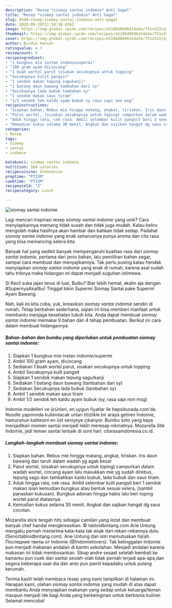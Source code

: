 ```yaml
---
description: "Resep *siomay santai indomie* Anti Gagal"
title: "Resep *siomay santai indomie* Anti Gagal"
slug: 4540-resep-siomay-santai-indomie-anti-gagal
date: 2020-09-29T21:50:50.626Z
image: https://img-global.cpcdn.com/recipes/e5188d80d6d14a5e/751x532cq70/siomay-santai-indomie-foto-resep-utama.jpg
thumbnail: https://img-global.cpcdn.com/recipes/e5188d80d6d14a5e/751x532cq70/siomay-santai-indomie-foto-resep-utama.jpg
cover: https://img-global.cpcdn.com/recipes/e5188d80d6d14a5e/751x532cq70/siomay-santai-indomie-foto-resep-utama.jpg
author: Birdie Hansen
ratingvalue: 4.7
reviewcount: 5
recipeingredient:
- "1 bungkus mie instan indomiesupermi"
- "100 gram ayam dicincang"
- "1 buah wortel parut sisakan secukupnya untuk topping"
- "Secukupnya kulit pangsit"
- "1 sendok makan tepung sagukanji"
- "1 batang daun bawang tambahan dari sy"
- "Secukupnya lada bubuk tambahan sy"
- "1 sendok makan saus tiram"
- "1/2 sendok teh kaldu ayam bubuk sy rasa sapi non msg"
recipeinstructions:
- "Siapkan bahan. Rebus mie hingga matang, angkat, tiriskan. Iris daun bawang dan taruh dalam wadah yg agak besar"
- "Parut wortel, (sisakan secukupnya untuk toping) campurkan dalam wadah wortel, cincang ayam lalu masukkan mie yg sudah direbus, tepung sagu dan tambahkan kaldu bubuk, lada bubuk dan saus tiram."
- "Aduk hingga rata, cek rasa. Ambil selembar kulit pangsit beri 1 sendok makan isian kemudian bungkus atau bentuk sesuai selera, (sambil panaskan kukusan). Bungkus adonan hingga habis lalu beri toping wortel parut diatasnya."
- "Kemudian kukus selama 30 menit. Angkat dan sajikan hangat dg saus cocolan."
categories:
- Resep
tags:
- siomay
- santai
- indomie

katakunci: siomay santai indomie 
nutrition: 184 calories
recipecuisine: Indonesian
preptime: "PT23M"
cooktime: "PT33M"
recipeyield: "3"
recipecategory: Lunch

---
```



![*siomay santai indomie*](https://img-global.cpcdn.com/recipes/e5188d80d6d14a5e/751x532cq70/siomay-santai-indomie-foto-resep-utama.jpg)

Lagi mencari inspirasi resep *siomay santai indomie* yang unik? Cara menyiapkannya memang tidak susah dan tidak juga mudah. Kalau keliru mengolah maka hasilnya akan hambar dan bahkan tidak sedap. Padahal *siomay santai indomie* yang enak seharusnya punya aroma dan cita rasa yang bisa memancing selera kita.

Banyak hal yang sedikit banyak mempengaruhi kualitas rasa dari *siomay santai indomie*, pertama dari jenis bahan, lalu pemilihan bahan segar, sampai cara membuat dan menyajikannya. Tak perlu pusing kalau hendak menyiapkan *siomay santai indomie* yang enak di rumah, karena asal sudah tahu triknya maka hidangan ini dapat menjadi suguhan istimewa.

Si Kecil suka jajan terus di luar, Buibu? Biar lebih hemat, akalin aja dengan #SupernyaAkalIbu! Tinggal bikin Supermi Siomay Santai pake Supermi Ayam Bawang.


Nah, kali ini kita coba, yuk, kreasikan *siomay santai indomie* sendiri di rumah. Tetap berbahan sederhana, sajian ini bisa memberi manfaat untuk membantu menjaga kesehatan tubuh kita. Anda dapat membuat *siomay santai indomie* memakai 9 bahan dan 4 tahap pembuatan. Berikut ini cara dalam membuat hidangannya.

<!--inarticleads1-->

##### Bahan-bahan dan bumbu yang diperlukan untuk pembuatan *siomay santai indomie*:

1. Siapkan 1 bungkus mie instan indomie/supermi
1. Ambil 100 gram ayam, dicincang
1. Sediakan 1 buah wortel parut, sisakan secukupnya untuk topping
1. Ambil Secukupnya kulit pangsit
1. Siapkan 1 sendok makan tepung sagu/kanji
1. Sediakan 1 batang daun bawang (tambahan dari sy)
1. Sediakan Secukupnya lada bubuk (tambahan sy)
1. Ambil 1 sendok makan saus tiram
1. Ambil 1/2 sendok teh kaldu ayam bubuk (sy, rasa sapi non msg)


Indomie modelleri ve ürünleri, en uygun fiyatlar ile hepsiburada.com&#39;da. Noodle yapımında kullanılacak unları titizlikle bir araya getiren İndomie, hamurunun kalitesini en üst seviyeye çıkarıyor. Bumbu soto yang kaya menjadikan momen santai menjadi lebih meresap nikmatnya. Mozarella Stik Indomie, jadi teman santai terbaik di sore hari. citarasaindonesia.co.id. 

<!--inarticleads2-->

##### Langkah-langkah membuat *siomay santai indomie*:

1. Siapkan bahan. Rebus mie hingga matang, angkat, tiriskan. Iris daun bawang dan taruh dalam wadah yg agak besar
1. Parut wortel, (sisakan secukupnya untuk toping) campurkan dalam wadah wortel, cincang ayam lalu masukkan mie yg sudah direbus, tepung sagu dan tambahkan kaldu bubuk, lada bubuk dan saus tiram.
1. Aduk hingga rata, cek rasa. Ambil selembar kulit pangsit beri 1 sendok makan isian kemudian bungkus atau bentuk sesuai selera, (sambil panaskan kukusan). Bungkus adonan hingga habis lalu beri toping wortel parut diatasnya.
1. Kemudian kukus selama 30 menit. Angkat dan sajikan hangat dg saus cocolan.


Mozarella stick tengah hits sebagai camilan yang lezat dan membuat banyak chef handal mengkreasikan. © tabloidbintang.com Arie Untung mengaku pernah menerima kata-kata tak enak dari rekan-rekannya dulu. (Seno/tabloidbintang.com). Arie Untung dan istri memutuskan hijrah. Последние твиты от Indomie (@Indomielovers). Tak ketinggalan Indomie pun menjadi makanan andalan di kantin sekolahan. Menjadi andalan karena makanan ini tidak membosankan. Sikap andre sesaat setelah kembali ke kamarku pun cuek dan santai seolah-olah tidak pernah terjadi apa-apa,dan segera beberapa saat dia dan anto pun pamit kepadaku untuk pulang kerumah. 

Terima kasih telah membaca resep yang kami tampilkan di halaman ini. Harapan kami, olahan *siomay santai indomie* yang mudah di atas dapat membantu Anda menyiapkan makanan yang sedap untuk keluarga/teman maupun menjadi ide bagi Anda yang berkeinginan untuk berbisnis kuliner. Selamat mencoba!
